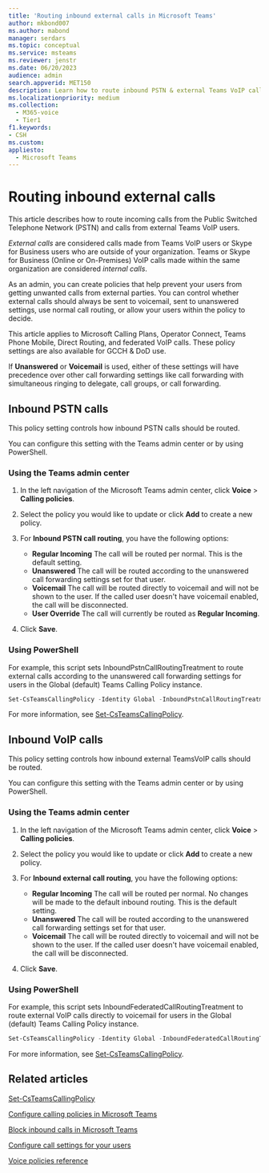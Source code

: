 ```yaml
---
title: 'Routing inbound external calls in Microsoft Teams'
author: mkbond007
ms.author: mabond
manager: serdars
ms.topic: conceptual
ms.service: msteams
ms.reviewer: jenstr
ms.date: 06/20/2023
audience: admin
search.appverid: MET150
description: Learn how to route inbound PSTN & external Teams VoIP calls in Microsoft Teams.
ms.localizationpriority: medium
ms.collection: 
  - M365-voice
  - Tier1
f1.keywords:
- CSH
ms.custom: 
appliesto: 
  - Microsoft Teams
---
```


# Routing inbound external calls

This article describes how to route incoming calls from the Public Switched Telephone Network (PSTN) and calls from external Teams VoIP users.

*External calls* are considered calls made from Teams VoIP users or Skype for Business users who are outside of your organization. Teams or Skype for Business (Online or On-Premises) VoIP calls made within the same organization are considered *internal calls*.

As an admin, you can create policies that help prevent your users from getting unwanted calls from external parties. You can control whether external calls should always be sent to voicemail, sent to unanswered settings, use normal call routing, or allow your users within the policy to decide.

This article applies to Microsoft Calling Plans, Operator Connect, Teams Phone Mobile, Direct Routing, and federated VoIP calls. These policy settings are also available for GCCH & DoD use.

If **Unanswered** or **Voicemail** is used, either of these settings will have precedence over other call forwarding settings like call forwarding with simultaneous ringing to delegate, call groups, or call forwarding.

## Inbound PSTN calls

This policy setting controls how inbound PSTN calls should be routed.

You can configure this setting with the Teams admin center or by using PowerShell.

### Using the Teams admin center

1. In the left navigation of the Microsoft Teams admin center, click **Voice** > **Calling policies**.

1. Select the policy you would like to update or click **Add** to create a new policy.

1. For **Inbound PSTN call routing**, you have the following options:

    - **Regular Incoming** The call will be routed per normal. This is the default setting.
    - **Unanswered** The call will be routed according to the unanswered call forwarding settings set for that user.
    - **Voicemail** The call will be routed directly to voicemail and will not be shown to the user. If the called user doesn't have voicemail enabled, the call will be disconnected.
    - **User Override** The call will currently be routed as **Regular Incoming**.

1. Click **Save**.

### Using PowerShell

For example, this script sets InboundPstnCallRoutingTreatment to route external calls according to the unanswered call forwarding settings for users in the Global (default) Teams Calling Policy instance.

```powershell
Set-CsTeamsCallingPolicy -Identity Global -InboundPstnCallRoutingTreatment Unanswered
```

For more information, see [Set-CsTeamsCallingPolicy](/powershell/module/skype/set-csteamscallingpolicy).

## Inbound VoIP calls

This policy setting controls how inbound external TeamsVoIP calls should be routed.

You can configure this setting with the Teams admin center or by using PowerShell.

### Using the Teams admin center

1. In the left navigation of the Microsoft Teams admin center, click **Voice** > **Calling policies**.

1. Select the policy you would like to update or click **Add** to create a new policy.

1. For **Inbound external call routing**, you have the following options:

    - **Regular Incoming** The call will be routed per normal. No changes will be made to the default inbound routing. This is the default setting.
    - **Unanswered** The call will be routed according to the unanswered call forwarding settings set for that user.
    - **Voicemail** The call will be routed directly to voicemail and will not be shown to the user. If the called user doesn't have voicemail enabled, the call will be disconnected.

1. Click **Save**.

### Using PowerShell

For example, this script sets InboundFederatedCallRoutingTreatment to route external VoIP calls directly to voicemail for users in the Global (default) Teams Calling Policy instance.

```powershell
Set-CsTeamsCallingPolicy -Identity Global -InboundFederatedCallRoutingTreatment Voicemail
```

For more information, see [Set-CsTeamsCallingPolicy](/powershell/module/skype/set-csteamscallingpolicy).

## Related articles

[Set-CsTeamsCallingPolicy](/powershell/module/skype/set-csteamscallingpolicy)

[Configure calling policies in Microsoft Teams](teams-calling-policy.md)

[Block inbound calls in Microsoft Teams](block-inbound-calls.md)

[Configure call settings for your users](user-call-settings.md)

[Voice policies reference](settings-policies-reference.md#voice)
